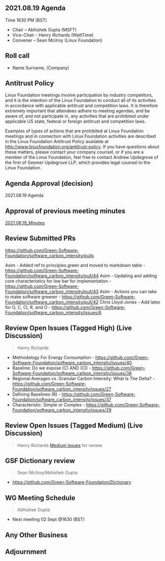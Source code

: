 ## 2021.08.19 Agenda
Time 1630 PM (BST)

- Chair – Abhishek Gupta (MSFT)
- Vice-Chair - Henry Richards (WattTime)
- Convener – Sean Mcilroy (Linux Foundation)
  
## Roll call
* Name Surname, (Company)  
  
## Antitrust Policy
Linux Foundation meetings involve participation by industry competitors, and it is the intention of the Linux Foundation to conduct 
all of its activities in accordance with applicable antitrust and competition laws. 
It is therefore extremely important that attendees adhere to meeting agendas, and be aware of, and not participate in, any activities 
that are prohibited under applicable US state, federal or foreign antitrust and competition laws.

Examples of types of actions that are prohibited at Linux Foundation meetings and in connection with Linux Foundation activities are 
described in the Linux Foundation Antitrust Policy available at http://www.linuxfoundation.org/antitrust-policy. 
If you have questions about these matters, please contact your company counsel, or if you are a member of the Linux Foundation, 
feel free to contact Andrew Updegrove of the firm of Gesmer Updegrove LLP, which provides legal counsel to the Linux Foundation.
  
## Agenda Approval (decision) 
2021.08.19 Agenda
  
## Approval of previous meeting minutes
[2021.08.19_Minutes](https://github.com/Green-Software-Foundation/standards_wg/blob/main/Agenda_Minutes/2021.08.19_minutes.md)

## Review Submitted PRs
https://github.com/Green-Software-Foundation/software_carbon_intensity/pulls

Asim - Added ref to principles.green and moved to markdown table - https://github.com/Green-Software-Foundation/software_carbon_intensity/pull/44
Asim - Updating and adding core characteristics for low bar for implementation - https://github.com/Green-Software-Foundation/software_carbon_intensity/pull/43
Asim - Actions you can take to make software greener - https://github.com/Green-Software-Foundation/software_carbon_intensity/pull/42
Chris Lloyd-Jones - Add latex for O, C, CI, R, and O - https://github.com/Green-Software-Foundation/software_carbon_intensity/issues/6

## Review Open Issues (Tagged High) (Live Discussion)
> Henry Richards
- Methodology For Energy Consumption - https://github.com/Green-Software-Foundation/software_carbon_intensity/issues/40
- Baseline: Do we expose (C) AND (CI) - https://github.com/Green-Software-Foundation/software_carbon_intensity/issues/38
- Regional Averages vs. Granular Carbon Intensity: What Is The Delta? - https://github.com/Green-Software-Foundation/software_carbon_intensity/issues/27
- Defining Baselines (R) - https://github.com/Green-Software-Foundation/software_carbon_intensity/issues/37
- Characteristic: Simple or Complex - https://github.com/Green-Software-Foundation/software_carbon_intensity/issues/29

## Review Open Issues (Tagged Medium) (Live Discussion)
> Henry Richards
[Medium Issues](https://github.com/Green-Software-Foundation/software_carbon_intensity/issues?q=is%3Aissue+is%3Aopen+label%3Amedium) for review

## GSF Dictionary review 
> Sean Mcilroy/Abhishek Gupta
- https://github.com/Green-Software-Foundation/Dictionary

## WG Meeting Schedule
> Abhishek Gupta
- Next meeting 02 Sept @1630 (BST) 

## Any Other Business

## Adjournment
